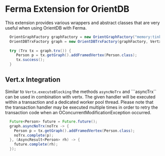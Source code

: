 # Ferma Extension for OrientDB

This extension provides various wrappers and abstract classes that are very useful when using OrientDB with Ferma.


```java
  OrientGraphFactory graphFactory = new OrientGraphFactory("memory:tinkerpop").setupPool(4, 10);
  OrientDBTrxFactory graph = new OrientDBTrxFactory(graphFactory, Vertx.vertx());
  
  try (Trx tx = graph.trx()) {
     Person p = tx.getGraph().addFramedVertex(Person.class);
     tx.success();
  }
```

## Vert.x Integration

Similar to ```Vertx.executeBlocking``` the methods ```asyncNoTrx``` and ```asyncTrx`` can be used in combination with vertx. 
The given handler will be executed within a transaction and a dedicated worker pool thread. 
Please note that the transaction handler may be executed multiple times in order to retry the transaction code when an OConcurrentModificationException occurred. 

```java
  Future<Person> future = Future.future();
  graph.asyncNoTrx(noTrx -> {
    Person p = tx.getGraph().addFramedVertex(Person.class);
    noTrx.complete(p);
  }, (AsyncResult<Person> rh) -> {
    future.complete(rh);
  });
```
